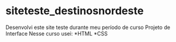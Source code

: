 # siteteste_destinosnordeste
Desenvolvi este site teste durante meu período de curso  Projeto de Interface
Nesse curso usei:
*HTML
*CSS
